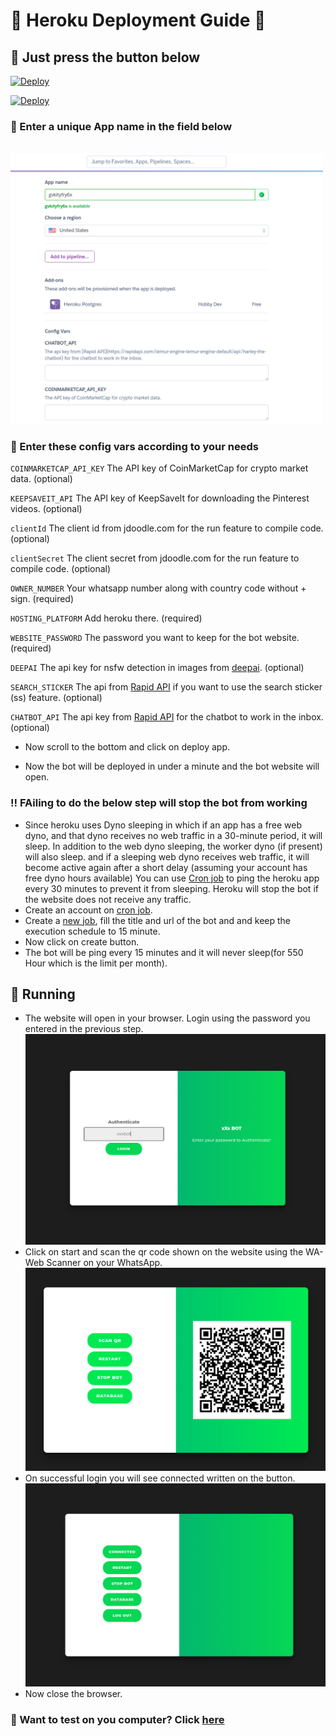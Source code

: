 # 🤖️ Heroku Deployment Guide 🤖️

## 🎅 Just press the button below

[![Deploy](https://www.herokucdn.com/deploy/button.svg)](https://heroku.com/deploy?template=https://github.com/akm-akm/xxx-whatsapp-bot/tree/master)

<a href="https://heroku.com/deploy?template=https://github.com/akm-akm/xxx-whatsapp-bot/tree/master"  target="_blank">
  <img src="https://www.herokucdn.com/deploy/button.svg" alt="Deploy">
</a>

### 📝 Enter a unique App name in the field below

 <br/><img width = "500px"  src='images/deployapp.png'></img>

### 🔑 Enter these config vars according to your needs

`COINMARKETCAP_API_KEY` The API key of CoinMarketCap for crypto market data. (optional)

`KEEPSAVEIT_API` The API key of KeepSaveIt for downloading the Pinterest videos. (optional)

`clientId` The client id from jdoodle.com for the run feature to compile code. (optional)

`clientSecret` The client secret from jdoodle.com for the run feature to compile code. (optional)

`OWNER_NUMBER` Your whatsapp number along with country code without + sign. (required)

`HOSTING_PLATFORM` Add heroku there. (required)

`WEBSITE_PASSWORD` The password you want to keep for the bot website. (required)

`DEEPAI` The api key for nsfw detection in images from [deepai](https://deepai.org/machine-learning-model/nsfw-detector). (optional)

`SEARCH_STICKER` The api from [Rapid API](https://rapidapi.com/microsoft-azure-org-microsoft-cognitive-services/api/bing-image-search1/) if you want to use the search sticker (ss) feature. (optional)

`CHATBOT_API` The api key from [Rapid API](https://rapidapi.com/lemur-engine-lemur-engine-default/api/harley-the-chatbot) for the chatbot to work in the inbox. (optional)

- Now scroll to the bottom and click on deploy app.

- Now the bot will be deployed in under a minute and the bot website will open.

### ‼️ FAiling to do the below step will stop the bot from working

- Since heroku uses Dyno sleeping in which if an app has a free web dyno, and that dyno receives no web traffic in a 30-minute period, it will sleep. In addition to the web dyno sleeping, the worker dyno (if present) will also sleep. and if a sleeping web dyno receives web traffic, it will become active again after a short delay (assuming your account has free dyno hours available) You can use [Cron job](https://console.cron-job.org) to ping the heroku app every 30 minutes to prevent it from sleeping. Heroku will stop the bot if the website does not receive any traffic.
- Create an account on [cron job](https://console.cron-job.org/signup).
- Create a [new job](https://console.cron-job.org/jobs/create), fill the title and url of the bot and and keep the execution schedule to 15 minute.
- Now click on create button.
- The bot will be ping every 15 minutes and it will never sleep(for 550 Hour which is the limit per month).

## 🤖 Running

- The website will open in your browser. Login using the password you entered in the previous step.
 <br/><img  width = "500px" src='images/sitelogin.png'></img>
- Click on start and scan the qr code shown on the website using the WA-Web Scanner on your WhatsApp.
 <br/><img  width = "500px" src='images/scanit.png'></img>
- On successful login you will see connected written on the button.
 <br/><img width = "500px"  src='images/connected.png'></img>
- Now close the browser.

### 🔗 Want to test on you computer? Click [here](self-hosting.md)